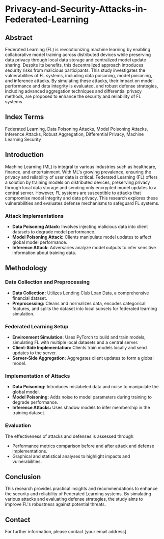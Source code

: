 # Privacy-and-Security-Attacks-in-Federated-Learning

## Abstract

Federated Learning (FL) is revolutionizing machine learning by enabling collaborative model training across distributed devices while preserving data privacy through local data storage and centralized model update sharing. Despite its benefits, this decentralized approach introduces security risks from malicious participants. This study investigates the vulnerabilities of FL systems, including data poisoning, model poisoning, and inference attacks. By simulating these attacks, their impact on model performance and data integrity is evaluated, and robust defense strategies, including advanced aggregation techniques and differential privacy methods, are proposed to enhance the security and reliability of FL systems.

## Index Terms

Federated Learning, Data Poisoning Attacks, Model Poisoning Attacks, Inference Attacks, Robust Aggregation, Differential Privacy, Machine Learning Security

## Introduction

Machine Learning (ML) is integral to various industries such as healthcare, finance, and entertainment. With ML's growing prevalence, ensuring the privacy and reliability of user data is critical. Federated Learning (FL) offers a solution by training models on distributed devices, preserving privacy through local data storage and sending only encrypted model updates to a central server. However, FL systems are susceptible to attacks that compromise model integrity and data privacy. This research explores these vulnerabilities and evaluates defense mechanisms to safeguard FL systems.

### Attack Implementations

- **Data Poisoning Attack:** Involves injecting malicious data into client datasets to degrade model performance.
- **Model Poisoning Attack:** Clients manipulate model updates to affect global model performance.
- **Inference Attack:** Adversaries analyze model outputs to infer sensitive information about training data.

## Methodology

### Data Collection and Preprocessing

- **Data Collection:** Utilizes Lending Club Loan Data, a comprehensive financial dataset.
- **Preprocessing:** Cleans and normalizes data, encodes categorical features, and splits the dataset into local subsets for federated learning simulation.

### Federated Learning Setup

- **Environment Simulation:** Uses PyTorch to build and train models, simulating FL with multiple local datasets and a central server.
- **Client-Side Implementation:** Clients train models locally and send updates to the server.
- **Server-Side Aggregation:** Aggregates client updates to form a global model.

### Implementation of Attacks

- **Data Poisoning:** Introduces mislabeled data and noise to manipulate the global model.
- **Model Poisoning:** Adds noise to model parameters during training to degrade performance.
- **Inference Attacks:** Uses shadow models to infer membership in the training dataset.

### Evaluation

The effectiveness of attacks and defenses is assessed through:

- Performance metrics comparison before and after attack and defense implementations.
- Graphical and statistical analyses to highlight impacts and vulnerabilities.

## Conclusion

This research provides practical insights and recommendations to enhance the security and reliability of Federated Learning systems. By simulating various attacks and evaluating defense strategies, the study aims to improve FL's robustness against potential threats.

## Contact

For further information, please contact [your email address].

